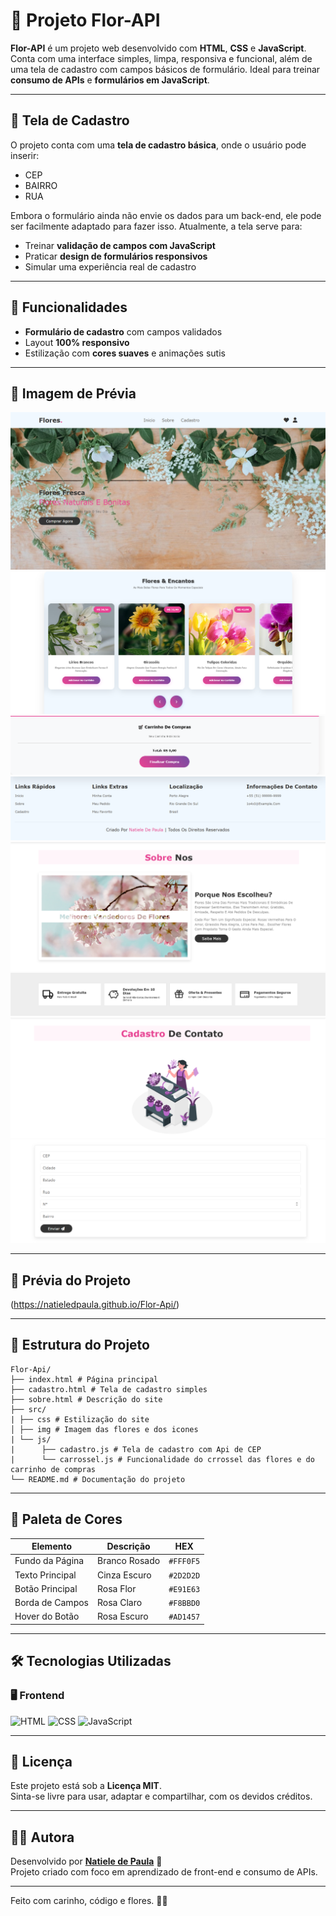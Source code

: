 # 🌸 Projeto Flor-API

**Flor-API** é um projeto web desenvolvido com **HTML**, **CSS** e **JavaScript**. Conta com uma interface simples, limpa, responsiva e funcional, além de uma tela de cadastro com campos básicos de formulário. Ideal para treinar **consumo de APIs** e **formulários em JavaScript**.

---

## 🧾 Tela de Cadastro

O projeto conta com uma **tela de cadastro básica**, onde o usuário pode inserir:

- CEP
- BAIRRO
- RUA

Embora o formulário ainda não envie os dados para um back-end, ele pode ser facilmente adaptado para fazer isso. Atualmente, a tela serve para:

- Treinar **validação de campos com JavaScript**
- Praticar **design de formulários responsivos**
- Simular uma experiência real de cadastro

---

## 🧩 Funcionalidades

- **Formulário de cadastro** com campos validados
- Layout **100% responsivo**
- Estilização com **cores suaves** e animações sutis

---

## 📸 Imagem de Prévia

![alt text](src/img/image.png)
![alt text](src/img/image1.png)
![alt text](src/img/image2.png)
![alt text](src/img/image3.png)
![alt text](src/img/image4.png)
![alt text](src/img/image5.png)
![alt text](src/img/image6.png)
![alt text](src/img/image7.png)

---

## 📸 Prévia do Projeto

(https://natieledpaula.github.io/Flor-Api/)

---

## 📁 Estrutura do Projeto

```
Flor-Api/
├── index.html # Página principal 
├── cadastro.html # Tela de cadastro simples
├── sobre.html # Descrição do site
├── src/
| ├── css # Estilização do site
│ ├── img # Imagem das flores e dos icones
| └── js/
|      ├── cadastro.js # Tela de cadastro com Api de CEP
|      └── carrossel.js # Funcionalidade do crrossel das flores e do carrinho de compras
└── README.md # Documentação do projeto
```

---

## 🎨 Paleta de Cores

| Elemento               | Descrição                  | HEX       |
|------------------------|----------------------------|-----------|
| Fundo da Página        | Branco Rosado              | `#FFF0F5` |
| Texto Principal        | Cinza Escuro               | `#2D2D2D` |
| Botão Principal        | Rosa Flor                  | `#E91E63` |
| Borda de Campos        | Rosa Claro                 | `#F8BBD0` |
| Hover do Botão         | Rosa Escuro                | `#AD1457` |

---

## 🛠️ Tecnologias Utilizadas

### 🖥️ Frontend
![HTML](https://img.shields.io/badge/HTML5-E34F26?style=for-the-badge&logo=html5&logoColor=white)
![CSS](https://img.shields.io/badge/CSS3-1572B6?style=for-the-badge&logo=css3&logoColor=white)
![JavaScript](https://img.shields.io/badge/JavaScript-F7DF1E?style=for-the-badge&logo=javascript&logoColor=black)

---

## 📜 Licença

Este projeto está sob a **Licença MIT**.  
Sinta-se livre para usar, adaptar e compartilhar, com os devidos créditos.

---

## 👩‍💻 Autora

Desenvolvido por **[Natiele de Paula](https://github.com/natieledpaula)** 🌸  
Projeto criado com foco em aprendizado de front-end e consumo de APIs.

---

Feito com carinho, código e flores. 🌼✨
